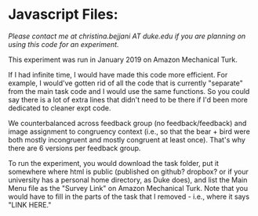 # Javascript Files:

*Please contact me at christina.bejjani AT duke.edu if you are planning on using this code for an experiment.* 

This experiment was run in January 2019 on Amazon Mechanical Turk.

If I had infinite time, I would have made this code more efficient. For example, I would've gotten rid of all the code that is currently "separate" from the main task code and I would use the same functions. So you could say there is a lot of extra lines that didn't need to be there if I'd been more dedicated to cleaner expt code.

We counterbalanced across feedback group (no feedback/feedback) and image assignment to congruency context (i.e., so that the bear + bird were both mostly incongruent and mostly congruent at least once). That's why there are 6 versions per feedback group.

To run the experiment, you would download the task folder, put it somewhere where html is public (published on github? dropbox? or if your university has a personal home directory, as Duke does), and list the Main Menu file as the "Survey Link" on Amazon Mechanical Turk. Note that you would have to fill in the parts of the task that I removed - i.e., where it says "LINK HERE."
